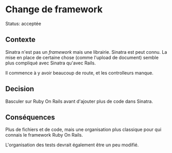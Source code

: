 # Change de framework

Status: acceptée

## Contexte

Sinatra n'est pas un _framework_ mais une librairie. Sinatra est peut connu. La
mise en place de certaine chose (comme l'upload de document) semble plus
compliqué avec Sinatra qu'avec Rails.

Il commence à y avoir beaucoup de route, et les controlleurs manque.

## Decision

Basculer sur Ruby On Rails avant d'ajouter plus de code dans Sinatra.

## Conséquences

Plus de fichiers et de code, mais une organisation plus classique pour qui
connais le framework Ruby On Rails.

L'organisation des tests devrait également être un peu modifié.

